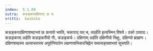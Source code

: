 ```yaml
---
index:  5.1.69
sutra:  कडङ्करदक्षिणाच् छ च
vritti:  kashika 
---
```


कडङ्करदक्षिणाशब्दाभ्यां छः प्रत्ययो भवति, चकाराद् यत् च, तदर्हति इत्यस्मिन् विषये। ठको ऽपवादः। कडङ्करम् अर्हति कडङ्करीयो गौः, कडङ्कर्यः। दक्षिणाम् अर्हति दक्षिणीयो भिक्षुः, दक्षिण्यो ब्राह्मणः। दक्षिणशब्दस्य अल्पाच्तरस्य अपूर्वनिपातेन लक्षणव्यभिचारचिह्नेन यथासङ्ख्याभावं सूचयति।

